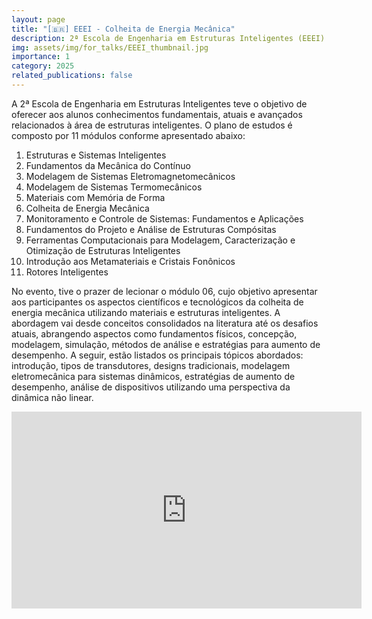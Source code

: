 ```yaml
---
layout: page
title: "[🇧🇷] EEEI - Colheita de Energia Mecânica"
description: 2ª Escola de Engenharia em Estruturas Inteligentes (EEEI)
img: assets/img/for_talks/EEEI_thumbnail.jpg
importance: 1
category: 2025
related_publications: false
---
```


A 2ª Escola de Engenharia em Estruturas Inteligentes teve o objetivo de oferecer aos alunos conhecimentos fundamentais, atuais e avançados relacionados à área de estruturas inteligentes. O plano de estudos é composto por 11 módulos conforme apresentado abaixo:

1. Estruturas e Sistemas Inteligentes
2. Fundamentos da Mecânica do Contínuo
3. Modelagem de Sistemas Eletromagnetomecânicos
4. Modelagem de Sistemas Termomecânicos
5. Materiais com Memória de Forma
6. Colheita de Energia Mecânica
7. Monitoramento e Controle de Sistemas: Fundamentos e Aplicações
8. Fundamentos do Projeto e Análise de Estruturas Compósitas
9. Ferramentas Computacionais para Modelagem, Caracterização e Otimização de Estruturas Inteligentes
10. Introdução aos Metamateriais e Cristais Fonônicos
11. Rotores Inteligentes

No evento, tive o prazer de lecionar o módulo 06, cujo objetivo apresentar aos participantes os aspectos científicos e tecnológicos da colheita de energia mecânica utilizando materiais e estruturas inteligentes. A abordagem vai desde conceitos consolidados na literatura até os desafios atuais, abrangendo aspectos como fundamentos físicos, concepção, modelagem, simulação, métodos de análise e estratégias para aumento de desempenho. A seguir, estão listados os principais tópicos abordados: introdução, tipos de transdutores, designs tradicionais, modelagem eletromecânica para sistemas dinâmicos, estratégias de aumento de desempenho, análise de dispositivos utilizando uma perspectiva da dinâmica não linear.

<div style="text-align: center;">
    <iframe width="560" height="315" src="https://www.youtube.com/embed/Fb5Sl4GSGZ4" frameborder="0" allow="accelerometer; autoplay; clipboard-write; encrypted-media; gyroscope; picture-in-picture" allowfullscreen></iframe>
</div>

